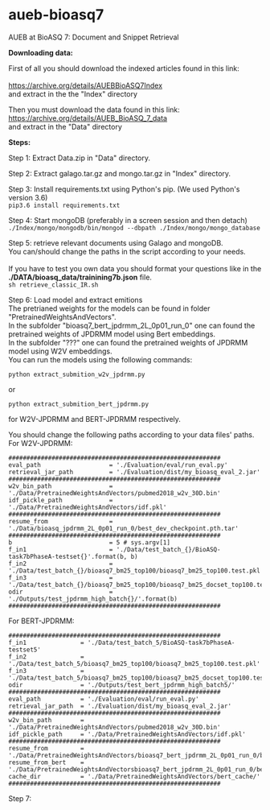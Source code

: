 # aueb-bioasq7
AUEB at BioASQ 7: Document and Snippet Retrieval


**Downloading data:**

First of all you should download the indexed articles found in this link: <br>   
https://archive.org/details/AUEBBioASQ7Index <br>
and extract in the the "Index" directory <br>

Then you must download the data found in this link: <br>
https://archive.org/details/AUEB_BioASQ_7_data <br>
and extract in the "Data" directory <br>


**Steps:**

Step 1: Extract Data.zip in "Data" directory. <br>

Step 2: Extract galago.tar.gz and mongo.tar.gz in "Index" directory. <br>

Step 3: Install requirements.txt using Python's pip. (We used Python's version 3.6) <br>
        ```pip3.6 install requirements.txt``` 

Step 4: Start mongoDB (preferably in a screen session and then detach)
    ```./Index/mongo/mongodb/bin/mongod --dbpath ./Index/mongo/mongo_database```

Step 5: retrieve relevant documents using Galago and mongoDB.<br>
You can/should change the paths in the script according to your needs.<br>  
If you have to test you own data you should format your questions like in the **./DATA/bioasq_data/trainining7b.json** file.<br>
    ```sh retrieve_classic_IR.sh``` 

Step 6: Load model and extract emitions <br>
The pretrianed weights for the models can be found in folder "PretrainedWeightsAndVectors".<br>
In the subfolder "bioasq7_bert_jpdrmm_2L_0p01_run_0" one can found the pretrained weights of JPDRMM model using Bert embeddings.<br>
In the subfolder "???" one can found the pretrained weights of JPDRMM model using W2V embeddings.<br> 
You can run the models using the following commands:<br>

```
python extract_submition_w2v_jpdrmm.py
```
or 
```
python extract_submition_bert_jpdrmm.py
```
for W2V-JPDRMM and BERT-JPDRMM respectively. 

You should change the following paths according to your data files' paths.<br>
For W2V-JPDRMM: 
```
###########################################################
eval_path                   = './Evaluation/eval/run_eval.py'
retrieval_jar_path          = './Evaluation/dist/my_bioasq_eval_2.jar'
###########################################################
w2v_bin_path                = './Data/PretrainedWeightsAndVectors/pubmed2018_w2v_30D.bin'
idf_pickle_path             = './Data/PretrainedWeightsAndVectors/idf.pkl'
###########################################################
resume_from                 = './Data/bioasq_jpdrmm_2L_0p01_run_0/best_dev_checkpoint.pth.tar'
###########################################################
b                           = 5 # sys.argv[1]
f_in1                       = './Data/test_batch_{}/BioASQ-task7bPhaseA-testset{}'.format(b, b)
f_in2                       = './Data/test_batch_{}/bioasq7_bm25_top100/bioasq7_bm25_top100.test.pkl'.format(b)
f_in3                       = './Data/test_batch_{}/bioasq7_bm25_top100/bioasq7_bm25_docset_top100.test.pkl'.format(b)
odir                        = './Outputs/test_jpdrmm_high_batch{}/'.format(b)
###########################################################
```

For BERT-JPDRMM: 
```
###########################################################
f_in1               = './Data/test_batch_5/BioASQ-task7bPhaseA-testset5'
f_in2               = './Data/test_batch_5/bioasq7_bm25_top100/bioasq7_bm25_top100.test.pkl'
f_in3               = './Data/test_batch_5/bioasq7_bm25_top100/bioasq7_bm25_docset_top100.test.pkl'
odir                = './Outputs/test_bert_jpdrmm_high_batch5/'
###########################################################
eval_path           = './Evaluation/eval/run_eval.py'
retrieval_jar_path  = './Evaluation/dist/my_bioasq_eval_2.jar'
###########################################################
w2v_bin_path        = './Data/PretrainedWeightsAndVectors/pubmed2018_w2v_30D.bin'
idf_pickle_path     = './Data/PretrainedWeightsAndVectors/idf.pkl'
###########################################################
resume_from         = './Data/PretrainedWeightsAndVectors/bioasq7_bert_jpdrmm_2L_0p01_run_0/best_checkpoint.pth.tar'
resume_from_bert    = './Data/PretrainedWeightsAndVectorsbioasq7_bert_jpdrmm_2L_0p01_run_0/best_bert_checkpoint.pth.tar'
cache_dir           = './Data/PretrainedWeightsAndVectors/bert_cache/'
###########################################################
```

Step 7: 






